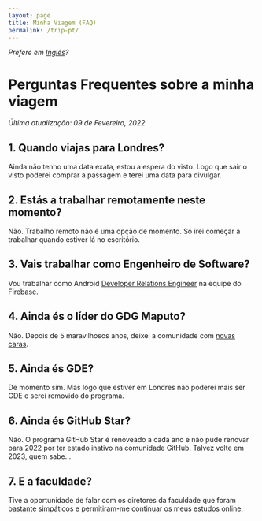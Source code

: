 ```yaml
---
layout: page
title: Minha Viagem (FAQ)
permalink: /trip-pt/
---
```


_Prefere em [Inglês](/trip/)?_

# Perguntas Frequentes sobre a minha viagem

_Última atualização: 09 de Fevereiro, 2022_

## 1. Quando viajas para Londres?

Ainda não tenho uma data exata, estou a espera do visto.
Logo que sair o visto poderei comprar a passagem e terei uma data para divulgar.

## 2. Estás a trabalhar remotamente neste momento?

Não. Trabalho remoto não é uma opção de momento. Só irei começar a trabalhar quando estiver lá no escritório.

## 3. Vais trabalhar como Engenheiro de Software?

Vou trabalhar como Android [Developer Relations Engineer](https://thiagolima.blog.br/o-que-%C3%A9-developer-relations-52c87a10d57b?gif=true) na equipe do Firebase.

## 4. Ainda és o líder do GDG Maputo?

Não. Depois de 5 maravilhosos anos, deixei a comunidade com [novas caras](https://gdg.community.dev/gdg-maputo/#team-list).

## 5. Ainda és GDE?

De momento sim. Mas logo que estiver em Londres não poderei mais ser GDE e serei removido do programa.

## 6. Ainda és GitHub Star?

Não. O programa GitHub Star é renoveado a cada ano e não pude renovar para 2022 por ter estado inativo na comunidade GitHub. Talvez volte em 2023, quem sabe...

## 7. E a faculdade?

Tive a oportunidade de falar com os diretores da faculdade que foram bastante simpáticos e permitiram-me continuar os meus estudos online.
